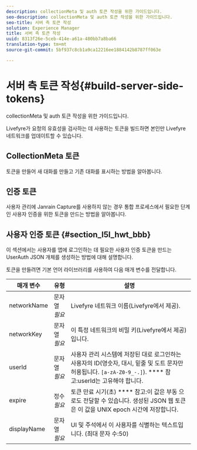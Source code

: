 ```yaml
---
description: collectionMeta 및 auth 토큰 작성을 위한 가이드입니다.
seo-description: collectionMeta 및 auth 토큰 작성을 위한 가이드입니다.
seo-title: 서버 측 토큰 작성
solution: Experience Manager
title: 서버 측 토큰 작성
uuid: 8313f26e-5ceb-414e-a61a-480bb7a8ba66
translation-type: tm+mt
source-git-commit: 5bf937c8cb1a9ca12216ee1884142b8787ff063e

---
```



# 서버 측 토큰 작성{#build-server-side-tokens}

collectionMeta 및 auth 토큰 작성을 위한 가이드입니다.

Livefyre가 요청의 유효성을 검사하는 데 사용하는 토큰을 빌드하면 본인만 Livefyre 네트워크를 업데이트할 수 있습니다.

## CollectionMeta 토큰

토큰을 만들어 새 대화를 만들고 기존 대화를 표시하는 방법을 알아봅니다.

## 인증 토큰

사용자 관리에 Janrain Capture를 사용하지 않는 경우 통합 프로세스에서 필요한 단계인 사용자 인증을 위한 토큰을 만드는 방법을 알아봅니다.

## 사용자 인증 토큰 {#section_l5l_hwt_bbb}

이 섹션에서는 사용자를 앱에 로그인하는 데 필요한 사용자 인증 토큰을 만드는 UserAuth JSON 개체를 생성하는 방법에 대해 설명합니다.

토큰을 만들려면 기본 언어 라이브러리를 사용하여 다음 매개 변수를 전달합니다.

| 매개 변수 | 유형 | 설명 |
|---|---|---|
| networkName | 문자열 *필요* | Livefyre 네트워크 이름(Livefyre에서 제공). |
| networkKey | 문자열 *필요* | 이 특정 네트워크의 비밀 키(Livefyre에서 제공)입니다. |
| userId | 문자열 *필요* | 사용자 관리 시스템에 저장된 대로 로그인하는 사용자의 ID(영숫자, 대시, 밑줄 및 도트 문자만 허용됩니다. `[a-zA-Z0-9_-.]`). **** 참고:userId는 고유해야 합니다. |
| expire | 정수 *필요* | 토큰 만료 시기(초) **** 참고:이 값은 부동 으로도 전달할 수 있습니다. 생성된 JSON 웹 토큰은 이 값을 UNIX epoch 시간에 저장합니다. |
| displayName | 문자열 *필요* | UI 및 주석에서 이 사용자를 식별하는 텍스트입니다. (최대 문자 수:50) |

